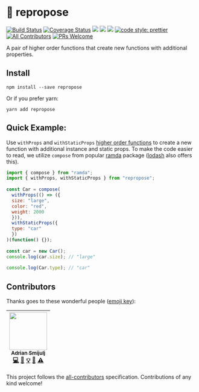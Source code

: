 
# 🎲 repropose
[![Build Status](https://travis-ci.org/doitadrian/repropose.svg?branch=master)](https://travis-ci.org/doitadrian/repropose)
[![Coverage Status](https://coveralls.io/repos/github/doitadrian/repropose/badge.svg?branch=master)](https://coveralls.io/github/doitadrian/repropose?branch=master)
[![](https://img.shields.io/npm/dw/repropose.svg)](https://www.npmjs.com/package/repropose) 
[![](https://img.shields.io/npm/v/repropose.svg)](https://www.npmjs.com/package/repropose)
![](https://img.shields.io/npm/types/repropose.svg)
[![code style: prettier](https://img.shields.io/badge/code_style-prettier-ff69b4.svg?style=flat-square)](https://github.com/prettier/prettier)
[![All Contributors](https://img.shields.io/badge/all_contributors-1-orange.svg?style=flat-square)](#contributors)
[![PRs Welcome](https://img.shields.io/badge/PRs-welcome-brightgreen.svg?style=flat-square)](http://makeapullrequest.com)
  
A pair of higher order functions that create new functions with additional properties.

## Install
```
npm install --save repropose
```

Or if you prefer yarn: 
```
yarn add repropose
```

## Quick Example:
Use `withProps` and `withStaticProps` [higher order functions](https://en.wikipedia.org/wiki/Higher-order_function) to create a new function with additional instance and static props. To make the code easier to read, we utilize `compose` from popular [ramda]() package ([lodash](https://lodash.com/) also offers this).
```javascript
import { compose } from "ramda";  
import { withProps, withStaticProps } from "repropose";  
  
const Car = compose(  
  withProps(() => ({  
  size: "large",  
  color: "red",  
  weight: 2000  
  })),  
  withStaticProps({  
  type: "car"  
  })  
)(function() {});  
  
const car = new Car();  
console.log(car.size); // "large"  
  
console.log(Car.type); // "car"
```

## Contributors

Thanks goes to these wonderful people ([emoji key](https://github.com/kentcdodds/all-contributors#emoji-key)):

<!-- ALL-CONTRIBUTORS-LIST:START - Do not remove or modify this section -->
<!-- prettier-ignore -->
| [<img src="https://avatars0.githubusercontent.com/u/5121148?v=4" width="100px;"/><br /><sub><b>Adrian Smijulj</b></sub>](https://github.com/doitadrian)<br />[💻](https://github.com/doitadrian/repropose/commits?author=doitadrian "Code") [📖](https://github.com/doitadrian/repropose/commits?author=doitadrian "Documentation") [💡](#example-doitadrian "Examples") [👀](#review-doitadrian "Reviewed Pull Requests") [⚠️](https://github.com/doitadrian/repropose/commits?author=doitadrian "Tests") |
| :---: |
<!-- ALL-CONTRIBUTORS-LIST:END -->

This project follows the [all-contributors](https://github.com/kentcdodds/all-contributors) specification. Contributions of any kind welcome!
